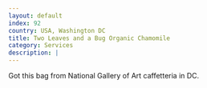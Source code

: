 ```yaml
---
layout: default
index: 92
country: USA, Washington DC
title: Two Leaves and a Bug Organic Chamomile
category: Services
description: |
---
```

Got this bag from National Gallery of Art caffetteria in DC.